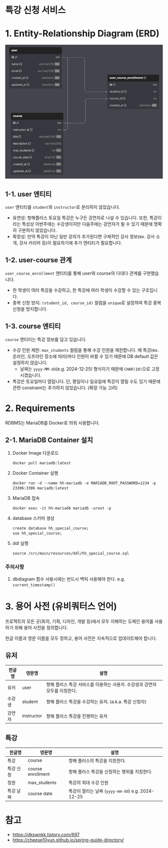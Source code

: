 # 특강 신청 서비스

# 1. Entity-Relationship Diagram (ERD)

![img.png](assets/img.png)

## 1-1. user 엔티티

`user` 엔티티를 `student`와 `instructor`로 분리하지 않았습니다.

- 유연성: 항해플러스 토요일 특강은 누구든 강연자로 나설 수 있습니다. 또한, 특강이라는 특성상 이번주에는 수강생이지만 다음주에는 강연자가 될 수 있기 때문에 명확히 구분하지 않았습니다.
- 확장성: 만약 특강이 아닌 일반 강의가 추가된다면 구체적인 강사 정보(ex. 강사 소개, 강사 커리어 등)이 필요하기에 추가 엔티티가 필요합니다.

## 1-2. user-course 관계

`user_course_enrollment` 엔티티를 통해 user와 course의 다대다 관계를 구현했습니다.

- 한 학생이 여러 특강을 수강하고, 한 특강에 여러 학생이 수강할 수 있는 구조입니다.
- 중복 신청 방지: `(student_id, course_id)` 컬럼을 `unique`로 설정하여 특강 중복 신청을 방지합니다.

## 1-3. course 엔티티

`course` 엔티티는 특강 정보를 담고 있습니다.

- 수강 인원 제한: `max_students` 컬럼을 통해 수강 인원을 제한합니다. 매 특강(ex. 온라인, 오프라인 장소에 따라)마다 인원이 바뀔 수 있기 때문에 DB default 값은 설정하지 않습니다.
    - 날짜는 `yyyy-MM-dd`(e.g. 2024-12-25) 형식이기 때문에 `CHAR(10)`으로 고정시켰습니다.
- 특강은 토요일마다 열립니다. 단, 평일이나 일요일에 특강이 열릴 수도 있기 때문에 관련 constraint는 추가하지 않았습니다. (확장 가능 고려)

# 2. Requirements

RDBMS는 MariaDB를 Docker로 띄워 사용합니다.

## 2-1. MariaDB Container 설치

1. Docker Image 다운로드
   ```
   docker pull mariadb:latest
   ```
2. Docker Container 실행
   ```
   docker run -d --name hh-mariadb -e MARIADB_ROOT_PASSWORD=1234 -p 23306:3306 mariadb:latest
   ```

3. MariaDB 접속
   ```
   docker exec -it hh-mariadb mariadb -uroot -p
   ```

4. database 스키마 생성
   ```
   create database hh_special_course;
   use hh_special_course;
   ```

5. ddl 실행
   ```
   source /src/main/resources/ddl/hh_special_course.sql
   ```

### 주의사항

1. dbdiagram 함수 사용시에는 반드시 백틱 사용해야 한다. e.g. `current_timestamp()`

# 3. 용어 사전 (유비쿼터스 언어)

프로젝트의 모든 곳(회의, 기획, 디자인, 개발 등)에서 모두 이해하는 도메인 용어를 사용하기 위해 용어 사전을 정의합니다.

한글 이름과 영문 이름을 모두 정하고, 용어 사전은 지속적으로 업데이트해야 합니다.

## 유저

| 한글명 | 영문명        | 설명                                          |
|-----|------------|---------------------------------------------|
| 유저  | user       | 항해 플러스 특강 서비스를 이용하는 사용자. 수강생과 강연자 모두를 지칭한다. |
| 수강생 | student    | 항해 플러스 특강을 수강하는 유저. (a.k.a. 특강 신청자)         |
| 강연자 | instructor | 항해 플러스 특강을 진행하는 유저                          |

## 특강

| 한글명   | 영문명               | 설명                                        |
|-------|-------------------|-------------------------------------------|
| 특강    | course            | 항해 플러스의 특강을 지칭한다.                         |
| 특강 신청 | course enrollment | 항해 플러스 특강을 신청하는 행위를 지칭한다.                 |
| 정원    | max_students      | 특강의 최대 수강 인원                              |
| 특강 날짜 | course date       | 특강이 열리는 날짜 (`yyyy-mm-dd`) e.g. 2024-12-25 |

# 참고

- https://dkswnkk.tistory.com/697
- https://cheese10yun.github.io/spring-guide-directory/